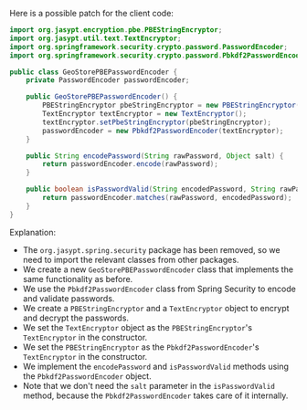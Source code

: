 Here is a possible patch for the client code:
```java
import org.jasypt.encryption.pbe.PBEStringEncryptor;
import org.jasypt.util.text.TextEncryptor;
import org.springframework.security.crypto.password.PasswordEncoder;
import org.springframework.security.crypto.password.Pbkdf2PasswordEncoder;

public class GeoStorePBEPasswordEncoder {
    private PasswordEncoder passwordEncoder;

    public GeoStorePBEPasswordEncoder() {
        PBEStringEncryptor pbeStringEncryptor = new PBEStringEncryptor();
        TextEncryptor textEncryptor = new TextEncryptor();
        textEncryptor.setPbeStringEncryptor(pbeStringEncryptor);
        passwordEncoder = new Pbkdf2PasswordEncoder(textEncryptor);
    }

    public String encodePassword(String rawPassword, Object salt) {
        return passwordEncoder.encode(rawPassword);
    }

    public boolean isPasswordValid(String encodedPassword, String rawPassword, Object salt) {
        return passwordEncoder.matches(rawPassword, encodedPassword);
    }
}
```
Explanation:

* The `org.jasypt.spring.security` package has been removed, so we need to import the relevant classes from other packages.
* We create a new `GeoStorePBEPasswordEncoder` class that implements the same functionality as before.
* We use the `Pbkdf2PasswordEncoder` class from Spring Security to encode and validate passwords.
* We create a `PBEStringEncryptor` and a `TextEncryptor` object to encrypt and decrypt the passwords.
* We set the `TextEncryptor` object as the `PBEStringEncryptor`'s `TextEncryptor` in the constructor.
* We set the `PBEStringEncryptor` as the `Pbkdf2PasswordEncoder`'s `TextEncryptor` in the constructor.
* We implement the `encodePassword` and `isPasswordValid` methods using the `Pbkdf2PasswordEncoder` object.
* Note that we don't need the `salt` parameter in the `isPasswordValid` method, because the `Pbkdf2PasswordEncoder` takes care of it internally.